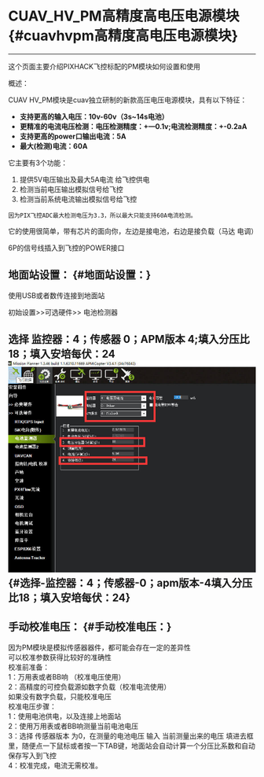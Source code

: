 # CUAV\_HV\_PM高精度高电压电源模块 {#cuavhvpm高精度高电压电源模块}

---

这个页面主要介绍PIXHACK飞控标配的PM模块如何设置和使用

概述：

CUAV HV\_PM模块是cuav独立研制的新款高压电压电源模块，具有以下特征：

* **支持更高的输入电压：10v-60v（3s~14s电池）**
* **更精准的电流电压检测：电压检测精度：+—0.1v;电流检测精度：+-0.2aA**
* **支持更高的power口输出电流：5A**
* **最大\(检测\)电流：60A**

它主要有3个功能：

1. 提供5V电压输出及最大5A电流 给飞控供电
2. 检测当前电压输出模拟信号给飞控
3. 检测当前系统电流输出模拟信号给飞控

```
因为PIX飞控ADC最大检测电压为3.3，所以最大只能支持60A电流检测。
```

它的使用很简单，带有芯片的面向你，左边是接电池，右边是接负载（马达 电调）

6P的信号线插入到飞控的POWER接口

## 地面站设置： {#地面站设置：}

使用USB或者数传连接到地面站

初始设置&gt;&gt;可选硬件&gt;&gt; 电池检测器

## 选择 监控器：4；传感器 0；APM版本 4;填入分压比18；填入安培每伏：24![](/assets/pm.jpg) {#选择-监控器：4；传感器-0；apm版本-4填入分压比18；填入安培每伏：24}

## **手动校准电压：** {#手动校准电压：}

因为PM模块是模拟传感器器件，都可能会存在一定的差异性  
可以校准参数获得比较好的准确性  
校准前准备：  
1：万用表或者BB响 （校准电压使用）  
2：高精度的可控负载源如数字负载（校准电流使用）  
如果没有数字负载，只能校准电压  
校准电压步骤：  
1：使用电池供电，以及连接上地面站  
2：使用万用表或者BB响测量当前电池电压  
3：选择 传感器版本 为0，在测量的电池电压 输入 当前测量出来的电压 填进去框里，随便点一下鼠标或者按一下TAB键，地面站会自动计算一个分压比系数和自动保存写入到飞控  
4：校准完成，电流无需校准。

